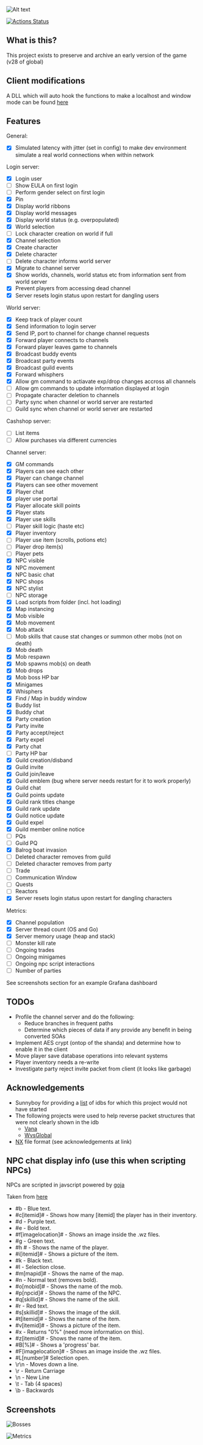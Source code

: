 ![Alt text](img/logo.png?raw=true "Valhalla")

[![Actions Status](https://github.com/Hucaru/Valhalla/workflows/Go/badge.svg)](https://github.com/Hucaru/Valhalla/actions)

## What is this?

This project exists to preserve and archive an early version of the game (v28 of global)

## Client modifications

A DLL which will auto hook the functions to make a localhost and window mode can be found [here](https://github.com/Hucaru/maplestory-client-hook)

## Features

General:
- [x] Simulated latency with jitter (set in config) to make dev environment simulate a real world connections when within network

Login server:
- [x] Login user
- [ ] Show EULA on first login
- [ ] Perform gender select on first login
- [X] Pin
- [x] Display world ribbons
- [x] Display world messages
- [x] Display world status (e.g. overpopulated)
- [x] World selection
- [ ] Lock character creation on world if full
- [x] Channel selection
- [x] Create character
- [x] Delete character
- [ ] Delete character informs world server
- [x] Migrate to channel server
- [x] Show worlds, channels, world status etc from information sent from world server
- [x] Prevent players from accessing dead channel
- [x] Server resets login status upon restart for dangling users

World server:
- [x] Keep track of player count
- [x] Send information to login server
- [x] Send IP, port to channel for change channel requests
- [x] Forward player connects to channels
- [x] Forward player leaves game to channels
- [x] Broadcast buddy events
- [x] Broadcast party events
- [x] Broadcast guild events
- [x] Forward whisphers
- [x] Allow gm command to actiavate exp/drop changes accross all channels
- [ ] Allow gm commands to update information displayed at login
- [ ] Propagate character deletion to channels
- [ ] Party sync when channel or world server are restarted
- [ ] Guild sync when channel or world server are restarted

Cashshop server:
- [ ] List items
- [ ] Allow purchases via different currencies

Channel server:
- [x] GM commands
- [x] Players can see each other
- [x] Player can change channel
- [x] Players can see other movement
- [x] Player chat
- [x] player use portal
- [x] Player allocate skill points
- [x] Player stats
- [x] Player use skills
- [ ] Player skill logic (haste etc)
- [x] Player inventory
- [ ] Player use item (scrolls, potions etc)
- [ ] Player drop item(s)
- [ ] Player pets
- [x] NPC visible
- [x] NPC movement
- [x] NPC basic chat
- [x] NPC shops
- [x] NPC stylist
- [ ] NPC storage
- [x] Load scripts from folder (incl. hot loading)
- [x] Map instancing
- [x] Mob visible
- [x] Mob movement
- [x] Mob attack
- [ ] Mob skills that cause stat changes or summon other mobs (not on death)
- [x] Mob death
- [x] Mob respawn
- [x] Mob spawns mob(s) on death
- [x] Mob drops
- [x] Mob boss HP bar
- [x] Minigames
- [x] Whisphers
- [x] Find / Map in buddy window
- [x] Buddy list
- [x] Buddy chat
- [x] Party creation
- [x] Party invite
- [x] Party accept/reject
- [x] Party expel
- [x] Party chat
- [ ] Party HP bar
- [x] Guild creation/disband
- [x] Guild invite
- [x] Guild join/leave
- [x] Guild emblem (bug where server needs restart for it to work properly)
- [x] Guild chat
- [x] Guild points update
- [x] Guild rank titles change
- [x] Guild rank update
- [x] Guild notice update
- [x] Guild expel
- [x] Guild member online notice
- [ ] PQs
- [ ] Guild PQ
- [x] Balrog boat invasion
- [ ] Deleted character removes from guild
- [ ] Deleted character removes from party
- [ ] Trade
- [ ] Communication Window
- [ ] Quests
- [ ] Reactors
- [x] Server resets login status upon restart for dangling characters

Metrics:
- [x] Channel population
- [x] Server thread count (OS and Go)
- [x] Server memory usage (heap and stack)
- [ ] Monster kill rate
- [ ] Ongoing trades
- [ ] Ongoing minigames
- [ ] Ongoing npc script interactions
- [ ] Number of parties

See screenshots section for an example Grafana dashboard

## TODOs

- Profile the channel server and do the following:
    - Reduce branches in frequent paths
    - Determine which pieces of data if any provide any benefit in being converted SOAs
- Implement AES crypt (ontop of the shanda) and determine how to enable it in the client
- Move player save database operations into relevant systems
- Player inventory needs a re-write
- Investigate party reject invite packet from client (it looks like garbage)

## Acknowledgements

- Sunnyboy for providing a [list](http://forum.ragezone.com/f921/library-idbs-versions-named-addresses-987815/) of idbs for which this project would not have started
- The following projects were used to help reverse packet structures that were not clearly shown in the idb
    - [Vana](https://github.com/retep998/Vana)
    - [WvsGlobal](https://github.com/diamondo25/WvsGlobal)
- [NX](https://nxformat.github.io/) file format (see acknowledgements at link)

## NPC chat display info (use this when scripting NPCs)

NPCs are scripted in javscript powered by [goja](https://github.com/dop251/goja)

Taken from [here](http://forum.ragezone.com/f428/add-learning-npcs-start-finish-643364/)

- #b - Blue text.
- #c[itemid]# - Shows how many [itemid] the player has in their inventory.
- #d - Purple text.
- #e - Bold text.
- #f[imagelocation]# - Shows an image inside the .wz files.
- #g - Green text.
- #h # - Shows the name of the player.
- #i[itemid]# - Shows a picture of the item.
- #k - Black text.
- #l - Selection close.
- #m[mapid]# - Shows the name of the map.
- #n - Normal text (removes bold).
- #o[mobid]# - Shows the name of the mob.
- #p[npcid]# - Shows the name of the NPC.
- #q[skillid]# - Shows the name of the skill.
- #r - Red text.
- #s[skillid]# - Shows the image of the skill.
- #t[itemid]# - Shows the name of the item.
- #v[itemid]# - Shows a picture of the item.
- #x - Returns "0%" (need more information on this).
- #z[itemid]# - Shows the name of the item.
- #B[%]# - Shows a 'progress' bar.
- #F[imagelocation]# - Shows an image inside the .wz files.
- #L[number]# Selection open.
- \r\n - Moves down a line.
- \r - Return Carriage
- \n - New Line
- \t - Tab (4 spaces)
- \b - Backwards

## Screenshots

![Bosses](img/bosses.PNG?raw=true "Bosses")

![Metrics](img/metrics.PNG?raw=true "Metrics")
